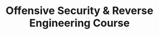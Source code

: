 ---
title: Offensive Security & Reverse Engineering Course
description: This repository is for the Offensive Security and Reverse Engineering Course. I used to teaching at Champlain College and currently sharing it for free online (check the YouTube channel for the recordings). 
url: https://github.com/ashemery/exploitation-course
image:
    # url: '/assets/images/cafe.png'
    # alt: 'Cafe'
tags: ['binary-exploitation', 'learn', 'reverse-engineering', 'tutorial']
pubDate: 2023-11-08
draft: false
---